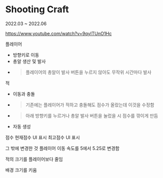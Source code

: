 # Shooting Craft  

2022.03 ~ 2022.06

https://www.youtube.com/watch?v=9qyITUnO1Hc

플레이어
- 방향키로 이동
- 총알 생산 및 발사
- > 플레이어의 총알이 발사 버튼을 누르지 않아도 무작위 시간마다 발사


적
- 이동과 충돌
- > 기존에는 플레이어가 적하고 충돌해도 점수가 올랐는데 이것을 수정함
- > 아래 방향키를 누르거나 총알 발사 버튼을 눌렀을 시 점수를 깎이게 만듬
- 자동 생성

점수
현재점수 UI 표시
최고점수 UI 표시

그 밖에 변경한 것
플레이어 이동 속도를 5에서 5.25로 변경함

적의 크기를 플레이어보다 줄임

배경 크기를 키움



